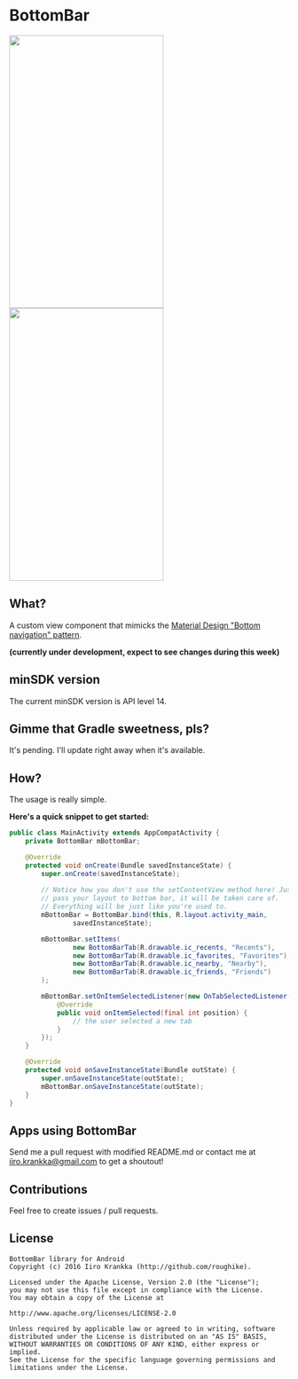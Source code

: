 # BottomBar
<img src="https://raw.githubusercontent.com/roughike/BottomBar/master/screenshot_two.png" width="278" height="492" /> <img src="https://raw.githubusercontent.com/roughike/BottomBar/master/screenshot_one.png" width="278" height="492" />

## What?

A custom view component that mimicks the [Material Design "Bottom navigation" pattern](https://www.google.com/design/spec/components/bottom-navigation.html#bottom-navigation-specs).

**(currently under development, expect to see changes during this week)**

## minSDK version

The current minSDK version is API level 14.

## Gimme that Gradle sweetness, pls?

It's pending. I'll update right away when it's available.

## How?

The usage is really simple.

**Here's a quick snippet to get started:**

```java
public class MainActivity extends AppCompatActivity {
    private BottomBar mBottomBar;

    @Override
    protected void onCreate(Bundle savedInstanceState) {
        super.onCreate(savedInstanceState);
        
        // Notice how you don't use the setContentView method here! Just
        // pass your layout to bottom bar, it will be taken care of.
        // Everything will be just like you're used to.
        mBottomBar = BottomBar.bind(this, R.layout.activity_main,
                savedInstanceState);

        mBottomBar.setItems(
                new BottomBarTab(R.drawable.ic_recents, "Recents"),
                new BottomBarTab(R.drawable.ic_favorites, "Favorites"),
                new BottomBarTab(R.drawable.ic_nearby, "Nearby"),
                new BottomBarTab(R.drawable.ic_friends, "Friends")
        );

        mBottomBar.setOnItemSelectedListener(new OnTabSelectedListener() {
            @Override
            public void onItemSelected(final int position) {
                // the user selected a new tab
            }
        });
    }

    @Override
    protected void onSaveInstanceState(Bundle outState) {
        super.onSaveInstanceState(outState);
        mBottomBar.onSaveInstanceState(outState);
    }
}
```

## Apps using BottomBar

Send me a pull request with modified README.md or contact me at iiro.krankka@gmail.com to get a shoutout!

## Contributions

Feel free to create issues / pull requests.

## License

```
BottomBar library for Android
Copyright (c) 2016 Iiro Krankka (http://github.com/roughike).

Licensed under the Apache License, Version 2.0 (the "License");
you may not use this file except in compliance with the License.
You may obtain a copy of the License at

http://www.apache.org/licenses/LICENSE-2.0

Unless required by applicable law or agreed to in writing, software
distributed under the License is distributed on an "AS IS" BASIS,
WITHOUT WARRANTIES OR CONDITIONS OF ANY KIND, either express or implied.
See the License for the specific language governing permissions and
limitations under the License.
```
